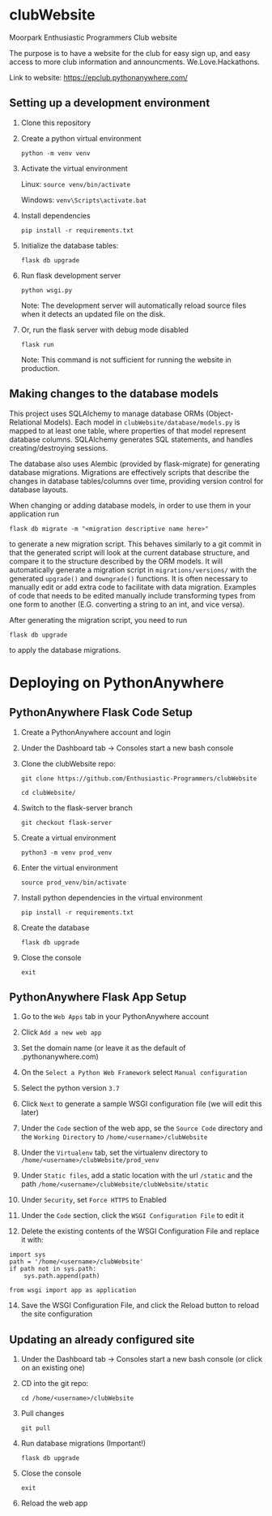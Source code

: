 # clubWebsite
Moorpark Enthusiastic Programmers Club website

The purpose is to have a website for the club for easy sign up, and easy access to more club information and announcments.
We.Love.Hackathons.


Link to website: https://epclub.pythonanywhere.com/

## Setting up a development environment

1) Clone this repository

2) Create a python virtual environment

   `python -m venv venv`

3) Activate the virtual environment

    Linux: `source venv/bin/activate`

    Windows: `venv\Scripts\activate.bat`

4) Install dependencies

   `pip install -r requirements.txt`

5) Initialize the database tables:
   
   `flask db upgrade`

6) Run flask development server

   `python wsgi.py`
   
   Note: The development server will automatically reload source files when it detects an
   updated file on the disk. 

7) Or, run the flask server with debug mode disabled

   `flask run`
   
   Note: This command is not sufficient for running the website in production.
    
## Making changes to the database models

This project uses SQLAlchemy to manage database ORMs (Object-Relational Models).
Each model in `clubWebsite/database/models.py` is mapped to at least one table, where 
properties of that model represent database columns. SQLAlchemy generates SQL statements,
and handles creating/destroying sessions.

The database also uses Alembic (provided by flask-migrate) for generating database migrations.
Migrations are effectively scripts that describe the changes in database tables/columns over time,
providing version control for database layouts. 

When changing or adding database models, in order to use them in your application run

`flask db migrate -m "<migration descriptive name here>"`

to generate a new migration script. This behaves similarly to a git commit in that the
generated script will look at the current database structure, and compare it to the structure
described by the ORM models. It will automatically generate a migration script in `migrations/versions/`
with the generated `upgrade()` and `downgrade()` functions. It is often necessary to manually edit
or add extra code to facilitate with data migration. Examples of code that needs to be edited manually
include transforming types from one form to another (E.G. converting a string to an int, and vice versa). 

After generating the migration script, you need to run 

`flask db upgrade`

 to apply the database migrations. 

 # Deploying on PythonAnywhere

 ## PythonAnywhere Flask Code Setup

 1) Create a PythonAnywhere account and login

 2) Under the Dashboard tab -> Consoles start a new bash console

 3) Clone the clubWebsite repo: 

    `git clone https://github.com/Enthusiastic-Programmers/clubWebsite`

    `cd clubWebsite/`

 4) Switch to the flask-server branch

     `git checkout flask-server`

 5) Create a virtual environment

    `python3 -m venv prod_venv`

 6) Enter the virtual environment
    
    `source prod_venv/bin/activate`

 7) Install python dependencies in the virtual environment

    `pip install -r requirements.txt`

 8) Create the database
    
    `flask db upgrade`

 9) Close the console

    `exit`


 ## PythonAnywhere Flask App Setup

 1) Go to the `Web Apps` tab in your PythonAnywhere account

 3) Click `Add a new web app`

 4) Set the domain name (or leave it as the default of <username>.pythonanywhere.com)

 5) On the `Select a Python Web Framework` select `Manual configuration`

 6) Select the python version `3.7`

 7) Click `Next` to generate a sample WSGI configuration file (we will edit this later)

 8) Under the `Code` section of the web app, se the `Source Code` directory and the `Working Directory` to `/home/<username>/clubWebsite` 


 9) Under the `Virtualenv` tab, set the virtualenv directory to `/home/<username>/clubWebsite/prod_venv`

 10) Under `Static files`, add a static location with the url `/static` and the path `/home/<username>/clubWebsite/clubWebsite/static`

 11) Under `Security`, set `Force HTTPS` to Enabled

 12) Under the `Code` section, click the `WSGI Configuration File` to edit it

 13) Delete the existing contents of the WSGI Configuration File and replace it with:
 
    
    import sys
    path = '/home/<username>/clubWebsite'
    if path not in sys.path:
        sys.path.append(path)

    from wsgi import app as application  
    
    
 14) Save the WSGI Configuration File, and click the Reload button to reload the site configuration

 ## Updating an already configured site

 1) Under the Dashboard tab -> Consoles start a new bash console (or click on an existing one)

 2) CD into the git repo:

    `cd /home/<username>/clubWebsite`

 3) Pull changes

    `git pull`

 4) Run database migrations (Important!)
    
    `flask db upgrade`

 4) Close the console

    `exit`

 5) Reload the web app
